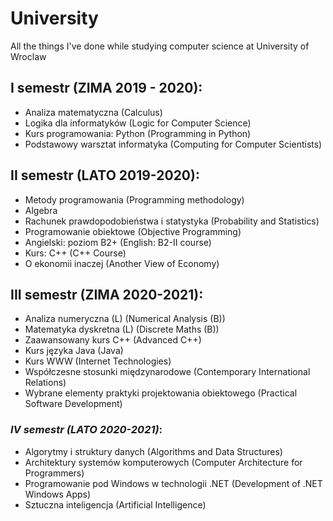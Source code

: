 # University
All the things I've done while studying computer science at University of Wroclaw

## I semestr (ZIMA 2019 - 2020):
* Analiza matematyczna (Calculus) 
* Logika dla informatyków (Logic for Computer Science)
* Kurs programowania: Python (Programming in Python)
* Podstawowy warsztat informatyka (Computing for Computer Scientists)

## II semestr (LATO 2019-2020):
* Metody programowania (Programming methodology)
* Algebra
* Rachunek prawdopodobieństwa i statystyka (Probability and Statistics)
* Programowanie obiektowe (Objective Programming)
* Angielski: poziom B2+ (English: B2-II course)
* Kurs: C++ (C++ Course)
* O ekonomii inaczej (Another View of Economy)

## III semestr (ZIMA 2020-2021):
* Analiza numeryczna (L) (Numerical Analysis (B))
* Matematyka dyskretna (L) (Discrete Maths (B))
* Zaawansowany kurs C++ (Advanced C++)
* Kurs języka Java (Java)
* Kurs WWW (Internet Technologies)
* Współczesne stosunki międzynarodowe (Contemporary International Relations)
* Wybrane elementy praktyki projektowania obiektowego (Practical Software Development)

### *IV semestr (LATO 2020-2021)*:
* Algorytmy i struktury danych (Algorithms and Data Structures)
* Architektury systemów komputerowych (Computer Architecture for Programmers)
* Programowanie pod Windows w technologii .NET (Development of .NET Windows Apps)
* Sztuczna inteligencja (Artificial Intelligence)